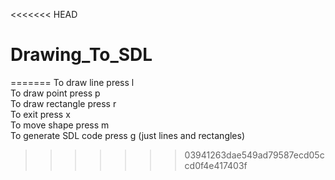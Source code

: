 <<<<<<< HEAD
# Drawing_To_SDL
=======
To draw line press l <br>
To draw point press p <br>
To draw rectangle press r <br>
To exit press x <br>
To move shape press m <br>
To generate SDL code press g (just lines and rectangles)
>>>>>>> 03941263dae549ad79587ecd05ccd0f4e417403f

